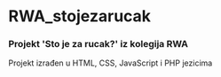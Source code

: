 # RWA_stojezarucak
### Projekt 'Sto je za rucak?' iz kolegija RWA

Projekt izrađen u HTML, CSS, JavaScript i PHP jezicima
